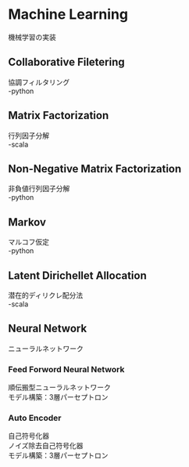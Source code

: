 # Machine Learning
機械学習の実装
## Collaborative Filetering
協調フィルタリング<br>
-python
## Matrix Factorization
行列因子分解<br>
-scala
## Non-Negative Matrix Factorization
非負値行列因子分解<br>
-python
## Markov
マルコフ仮定<br>
-python
## Latent Dirichellet Allocation
潜在的ディリクレ配分法<br>
-scala
## Neural Network
ニューラルネットワーク
### Feed Forword Neural Network
順伝搬型ニューラルネットワーク<br>
モデル構築：3層パーセプトロン
### Auto Encoder
自己符号化器<br>
ノイズ除去自己符号化器<br>
モデル構築：3層パーセプトロン<br>
